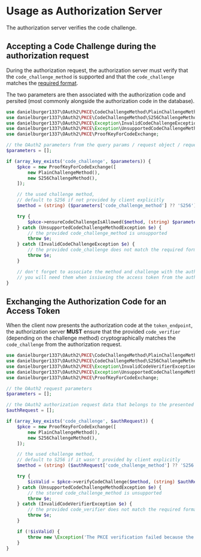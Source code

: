 # Usage as Authorization Server

The authorization server verifies the code challenge.

## Accepting a Code Challenge during the authorization request

During the authorization request, the authorization server must verify that the `code_challenge_method` is supported and that the `code_challenge` matches the [required format](https://tools.ietf.org/html/rfc7636#section-4.2).

The two parameters are then associated with the authorization code and persited (most commonly alongside the authorization code in the database).

```php
use danielburger1337\OAuth2\PKCE\CodeChallengeMethod\PlainChallengeMethod;
use danielburger1337\OAuth2\PKCE\CodeChallengeMethod\S256ChallengeMethod;
use danielburger1337\OAuth2\PKCE\Exception\InvalidCodeChallengeException;
use danielburger1337\OAuth2\PKCE\Exception\UnsupportedCodeChallengeMethodException;
use danielburger1337\OAuth2\PKCE\ProofKeyForCodeExchange;

// the OAuth2 parameters from the query params / request object / request body
$parameters = [];

if (array_key_exists('code_challenge', $parameters)) {
    $pkce = new ProofKeyForCodeExchange([
        new PlainChallengeMethod(),
        new S256ChallengeMethod(),
    ]);

    // the used challenge method,
    // default to S256 if not provided by client explicitly
    $method = (string) ($parameters['code_challenge_method'] ?? 'S256');

    try {
        $pkce->ensureCodeChallengeIsAllowed($method, (string) $parameters['code_challenge']);
    } catch (UnsupportedCodeChallengeMethodException $e) {
        // the provided code_challenge_method is unsupported
        throw $e;
    } catch (InvalidCodeChallengeException $e) {
        // the provided code_challenge does not match the required format
        throw $e;
    }

    // don't forget to associate the method and challenge with the authorization code
    // you will need them when issiueing the access token from the authorization code
}
```

## Exchanging the Authorization Code for an Access Token

When the client now presents the authorization code at the `token_endpoint`, the authorization server **MUST** ensure that the provided `code_verifier` (depending on the challenge method) cryptographically matches the `code_challenge` from the authorization request.

```php
use danielburger1337\OAuth2\PKCE\CodeChallengeMethod\PlainChallengeMethod;
use danielburger1337\OAuth2\PKCE\CodeChallengeMethod\S256ChallengeMethod;
use danielburger1337\OAuth2\PKCE\Exception\InvalidCodeVerifierException;
use danielburger1337\OAuth2\PKCE\Exception\UnsupportedCodeChallengeMethodException;
use danielburger1337\OAuth2\PKCE\ProofKeyForCodeExchange;

// the OAuth2 request parameters
$parameters = [];

// the OAuth2 authorization request data that belongs to the presented authorization code
$authRequest = [];

if (array_key_exists('code_challenge', $authRequest)) {
    $pkce = new ProofKeyForCodeExchange([
        new PlainChallengeMethod(),
        new S256ChallengeMethod(),
    ]);

    // the used challenge method,
    // default to S256 if it wasn't provided by client explicitly
    $method = (string) ($authRequest['code_challenge_method'] ?? 'S256');

    try {
        $isValid = $pkce->verifyCodeChallenge($method, (string) $authRequest['code_challenge'], (string) $parameters['code_verifier']);
    } catch (UnsupportedCodeChallengeMethodException $e) {
        // the stored code_challenge_method is unsupported
        throw $e;
    } catch (InvalidCodeVerifierException $e) {
        // the provided code_verifier does not match the required format
        throw $e;
    }

    if (!$isValid) {
        throw new \Exception('The PKCE verification failed because the provided code_verifier does not match the stored code_challenge');
    }
}
```
